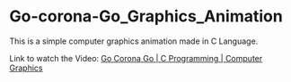 # Go-corona-Go_Graphics_Animation
This is a simple computer graphics animation made in C Language.

Link to watch the Video:
[Go Corona Go | C Programming | Computer Graphics](https://youtu.be/-OmAHYbF1Lc)
